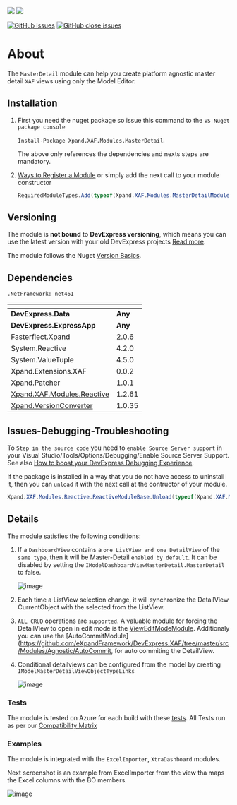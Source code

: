 ![](https://img.shields.io/nuget/v/Xpand.XAF.Modules.MasterDetail.svg?&style=flat) ![](https://img.shields.io/nuget/dt/Xpand.XAF.Modules.MasterDetail.svg?&style=flat)

[![GitHub issues](https://img.shields.io/github/issues/eXpandFramework/expand/MasterDetail.svg)](https://github.com/eXpandFramework/eXpand/issues?utf8=%E2%9C%93&q=is%3Aissue+is%3Aopen+sort%3Aupdated-desc+label%3AStandalone_xaf_modules+MasterDetail) [![GitHub close issues](https://img.shields.io/github/issues-closed/eXpandFramework/eXpand/MasterDetail.svg)](https://github.com/eXpandFramework/eXpand/issues?utf8=%E2%9C%93&q=is%3Aissue+is%3Aclosed+sort%3Aupdated-desc+label%3AStandalone_XAF_Modules+MasterDetail)
# About 

The `MasterDetail` module can help you create platform agnostic master detail `XAF` views using only the Model Editor. 
## Installation 
1. First you need the nuget package so issue this command to the `VS Nuget package console` 

   `Install-Package Xpand.XAF.Modules.MasterDetail`.

    The above only references the dependencies and nexts steps are mandatory.

2. [Ways to Register a Module](https://documentation.devexpress.com/eXpressAppFramework/118047/Concepts/Application-Solution-Components/Ways-to-Register-a-Module)
or simply add the next call to your module constructor
    ```cs
    RequiredModuleTypes.Add(typeof(Xpand.XAF.Modules.MasterDetailModule));
    ```
## Versioning
The module is **not bound** to **DevExpress versioning**, which means you can use the latest version with your old DevExpress projects [Read more](https://github.com/eXpandFramework/XAF/tree/master/tools/Xpand.VersionConverter).

The module follows the Nuget [Version Basics](https://docs.microsoft.com/en-us/nuget/reference/package-versioning#version-basics).
## Dependencies
`.NetFramework: net461`

|<!-- -->|<!-- -->
|----|----
|**DevExpress.Data**|**Any**
 |**DevExpress.ExpressApp**|**Any**
|Fasterflect.Xpand|2.0.6
 |System.Reactive|4.2.0
 |System.ValueTuple|4.5.0
 |Xpand.Extensions.XAF|0.0.2
 |Xpand.Patcher|1.0.1
 |[Xpand.XAF.Modules.Reactive](https://github.com/eXpandFramework/DevExpress.XAF/tree/master/src/Modules/Xpand.XAF.Modules.Reactive)|1.2.61
 |[Xpand.VersionConverter](https://github.com/eXpandFramework/DevExpress.XAF/tree/master/tools/Xpand.VersionConverter)|1.0.35

## Issues-Debugging-Troubleshooting

To `Step in the source code` you need to `enable Source Server support` in your Visual Studio/Tools/Options/Debugging/Enable Source Server Support. See also [How to boost your DevExpress Debugging Experience](https://github.com/eXpandFramework/DevExpress.XAF/wiki/How-to-boost-your-DevExpress-Debugging-Experience#1-index-the-symbols-to-your-custom-devexpresss-installation-location).

If the package is installed in a way that you do not have access to uninstall it, then you can `unload` it with the next call at the contructor of your module.
```cs
Xpand.XAF.Modules.Reactive.ReactiveModuleBase.Unload(typeof(Xpand.XAF.Modules.MasterDetail.MasterDetailModule))
```

## Details
The module satisfies the following conditions:
1. If a `DashboardView` contains a `one ListView and one DetailView` of the `same type`, then it will be Master-Detail `enabled by default`. It can be disabled by setting the `IModelDashboardViewMasterDetail.MasterDetail` to false.

   ![image](https://user-images.githubusercontent.com/159464/55990839-67af0180-5cb1-11e9-84cd-6ef0bb5d0137.png)

3. Each time a ListView selection change, it will synchronize the DetailView CurrentObject with the selected from the ListView.
2. `ALL CRUD` operations are `supported`. A valuable module for forcing the DetailView to open in edit mode is the [ViewEditModeModule](https://github.com/eXpandFramework/DevExpress.XAF/tree/master/src/Modules/Agnostic/ViewEditMode). Additionaly you can use the [AutoCommitModule](https://github.com/eXpandFramework/DevExpress.XAF/tree/master/src/Modules/Agnostic/AutoCommit, for auto commiting the DetailView.
3. Conditional detailviews can be configured from the model by creating `IModelMasterDetailViewObjectTypeLinks`

   ![image](https://user-images.githubusercontent.com/159464/55991766-b1005080-5cb3-11e9-9dc2-bee3dfb627ac.png)

### Tests
The module is tested on Azure for each build with these [tests](https://github.com/eXpandFramework/Packages/tree/master/src/Tests/Xpand.XAF.s.MasterDetail.MasterDetail). 
All Tests run as per our [Compatibility Matrix](https://github.com/eXpandFramework/DevExpress.XAF#compatibility-matrix)
### Examples
The module is integrated with the `ExcelImporter`, `XtraDashboard` modules.


Next screenshot is an example from ExcelImporter from the view tha maps the Excel columns with the BO members. 

![image](https://user-images.githubusercontent.com/159464/55381194-238e6500-552b-11e9-8314-f1b1132d09f3.png)

